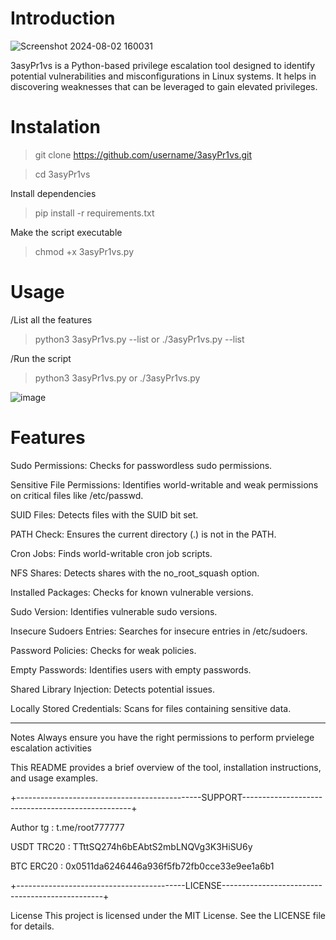 # Introduction

![Screenshot 2024-08-02 160031](https://github.com/user-attachments/assets/3e8bf329-c624-4576-b878-e447862d99e3)

3asyPr1vs is a Python-based privilege escalation tool designed to identify potential vulnerabilities and misconfigurations in Linux systems. It helps in discovering weaknesses that can be leveraged to gain elevated privileges.

# Instalation

> git clone https://github.com/username/3asyPr1vs.git

> cd 3asyPr1vs



Install dependencies

> pip install -r requirements.txt

Make the script executable

> chmod +x 3asyPr1vs.py




# Usage
/List all the features

> python3 3asyPr1vs.py --list    or    ./3asyPr1vs.py --list


/Run the script

> python3 3asyPr1vs.py or ./3asyPr1vs.py


![image](https://github.com/user-attachments/assets/71f57218-e036-43a8-af83-1b8a5a4a476d)

# Features
Sudo Permissions: Checks for passwordless sudo permissions.

Sensitive File Permissions: Identifies world-writable and weak permissions on critical files like /etc/passwd.

SUID Files: Detects files with the SUID bit set.

PATH Check: Ensures the current directory (.) is not in the PATH.

Cron Jobs: Finds world-writable cron job scripts.

NFS Shares: Detects shares with the no_root_squash option.

Installed Packages: Checks for known vulnerable versions.

Sudo Version: Identifies vulnerable sudo versions.

Insecure Sudoers Entries: Searches for insecure entries in /etc/sudoers.

Password Policies: Checks for weak policies.

Empty Passwords: Identifies users with empty passwords.

Shared Library Injection: Detects potential issues.

Locally Stored Credentials: Scans for files containing sensitive data.


-------------------------------------------------------------------------

Notes
Always ensure you have the right permissions to perform prvielege escalation activities


This README provides a brief overview of the tool, installation instructions, and usage examples.



+----------------------------------------------SUPPORT--------------------------------------------------+




Author tg : t.me/root777777



USDT TRC20 : TTttSQ274h6bEAbtS2mbLNQVg3K3HiSU6y

BTC ERC20  : 0x0511da6246446a936f5fb72fb0cce33e9ee1a6b1


+------------------------------------------LICENSE------------------------------------------------+


License
This project is licensed under the MIT License. See the LICENSE file for details.

